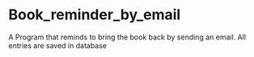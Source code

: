 # Book_reminder_by_email

A Program that reminds to bring the book back by sending an email. All entries are saved in database
